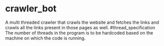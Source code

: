 # crawler_bot
A multi threaded crawler that crawls the website and fetches the links and crawls all the links present in those pages as well.
#thread_specification
The number of threads in the program is to be hardcoded based on the machine on which the code is running.

